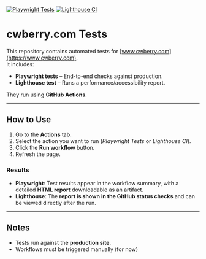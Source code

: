 [![Playwright Tests](https://github.com/candwberry/tests/actions/workflows/playwright.yml/badge.svg)](https://github.com/candwberry/tests/actions/workflows/playwright.yml)
[![Lighthouse CI](https://github.com/candwberry/tests/actions/workflows/lighthouseci.yml/badge.svg)](https://github.com/candwberry/tests/actions/workflows/lighthouseci.yml)

# cwberry.com Tests

This repository contains automated tests for [www.cwberry.com](https://www.cwberry.com).  
It includes:

- **Playwright tests** – End-to-end checks against production.  
- **Lighthouse test** – Runs a performance/accessibility report.  

They run using **GitHub Actions**.

---

## How to Use

1. Go to the **Actions** tab.
2. Select the action you want to run (*Playwright Tests* or *Lighthouse CI*).
3. Click the **Run workflow** button.
4. Refresh the page.

### Results
- **Playwright**: Test results appear in the workflow summary, with a detailed **HTML report** downloadable as an artifact.  
- **Lighthouse**: The **report is shown in the GitHub status checks** and can be viewed directly after the run.  

---

## Notes
- Tests run against the **production site**.
- Workflows must be triggered manually (for now)
